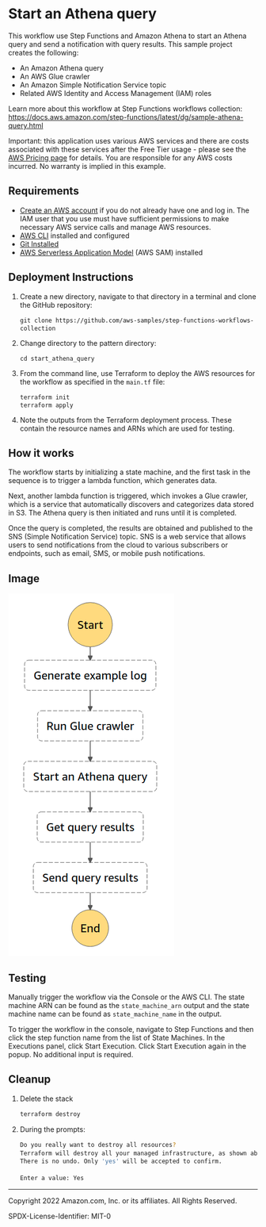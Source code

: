 # Start an Athena query

This workflow use Step Functions and Amazon Athena to start an Athena query and send a notification with query results. This sample project creates the following:

* An Amazon Athena query
* An AWS Glue crawler
* An Amazon Simple Notification Service topic
* Related AWS Identity and Access Management (IAM) roles


Learn more about this workflow at Step Functions workflows collection: https://docs.aws.amazon.com/step-functions/latest/dg/sample-athena-query.html

Important: this application uses various AWS services and there are costs associated with these services after the Free Tier usage - please see the [AWS Pricing page](https://aws.amazon.com/pricing/) for details. You are responsible for any AWS costs incurred. No warranty is implied in this example.

## Requirements

* [Create an AWS account](https://portal.aws.amazon.com/gp/aws/developer/registration/index.html) if you do not already have one and log in. The IAM user that you use must have sufficient permissions to make necessary AWS service calls and manage AWS resources.
* [AWS CLI](https://docs.aws.amazon.com/cli/latest/userguide/install-cliv2.html) installed and configured
* [Git Installed](https://git-scm.com/book/en/v2/Getting-Started-Installing-Git)
* [AWS Serverless Application Model](https://docs.aws.amazon.com/serverless-application-model/latest/developerguide/serverless-sam-cli-install.html) (AWS SAM) installed

## Deployment Instructions

1. Create a new directory, navigate to that directory in a terminal and clone the GitHub repository:
    ``` 
    git clone https://github.com/aws-samples/step-functions-workflows-collection
    ```
1. Change directory to the pattern directory:
    ```
    cd start_athena_query
    ```
1. From the command line, use Terraform to deploy the AWS resources for the workflow as specified in the ```main.tf``` file:
    ```
    terraform init
    terraform apply
    ```
1. Note the outputs from the Terraform deployment process. These contain the resource names and ARNs which are used for testing.

## How it works

The workflow starts by initializing a state machine, and the first task in the sequence is to trigger a lambda function, which generates data.

Next, another lambda function is triggered, which invokes a Glue crawler, which is a service that automatically discovers and categorizes data stored in S3. The Athena query is then initiated and runs until it is completed.

Once the query is completed, the results are obtained and published to the SNS (Simple Notification Service) topic. SNS is a web service that allows users to send notifications from the cloud to various subscribers or endpoints, such as email, SMS, or mobile push notifications.

## Image

![image](./resources/sample-athena-query.png)

## Testing


Manually trigger the workflow via the Console or the AWS CLI.  The state machine ARN can be found as the ```state_machine_arn``` output and the state machine name can be found as ```state_machine_name``` in the output.

To trigger the workflow in the console, navigate to Step Functions and then click the step function name from the list of State Machines.  In the Executions panel, click Start Execution.  Click Start Execution again in the popup.  No additional input is required.

## Cleanup
 
1. Delete the stack
    ```bash
    terraform destroy
    ```
1. During the prompts:
    ```bash
    Do you really want to destroy all resources?
    Terraform will destroy all your managed infrastructure, as shown above.
    There is no undo. Only 'yes' will be accepted to confirm.

    Enter a value: Yes
    ```
----
Copyright 2022 Amazon.com, Inc. or its affiliates. All Rights Reserved.

SPDX-License-Identifier: MIT-0
